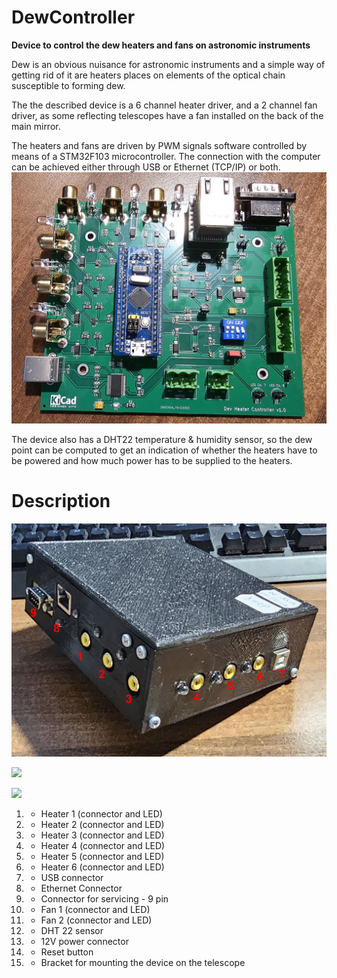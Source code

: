 # DewController
 **Device to control the dew heaters and fans on astronomic instruments**
 
 Dew is an obvious nuisance for astronomic instruments and a simple way of getting rid of it are heaters places on elements of the optical chain susceptible to forming dew.

The the described device is a 6 channel heater driver, and a 2 channel fan driver, as some reflecting telescopes have a fan installed on the back of the main mirror.

The heaters and fans are driven by PWM signals software controlled by means of a STM32F103 microcontroller. The connection with the computer can be achieved either through USB or Ethernet (TCP/IP) or both.
![](_Photos/20230602_054221.jpg)

The device also has a DHT22 temperature & humidity sensor, so the dew point can be computed to get an indication of whether the heaters have to be powered and how much power has to be supplied to the heaters.

# Description

![](_Photos/20231017_225909-labelled.png)

![](_Photos/20231018_042801-labelled.pngk)

![](_Photos/20230621_223318-labelled.png)

1.  - Heater 1 (connector and LED)
2.  - Heater 2 (connector and LED)
3.  - Heater 3 (connector and LED)
4.  - Heater 4 (connector and LED)
5.  - Heater 5 (connector and LED)
6.  - Heater 6 (connector and LED)
7.  - USB connector
8.  - Ethernet Connector
9.  - Connector for servicing - 9 pin
10.  - Fan 1 (connector and LED)
11.  - Fan 2 (connector and LED)
12. - DHT 22 sensor
13. - 12V power connector
14. - Reset button
15. - Bracket for mounting the device on the telescope
